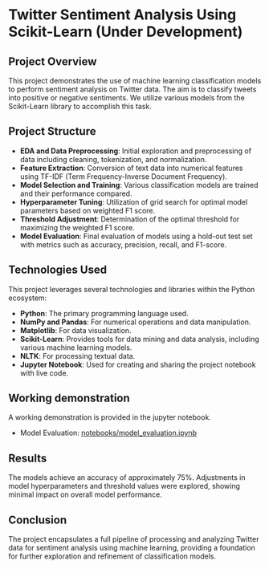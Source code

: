 # Twitter Sentiment Analysis Using Scikit-Learn (Under Development)

## Project Overview
This project demonstrates the use of machine learning classification models to perform sentiment analysis on Twitter data. The aim is to classify tweets into positive or negative sentiments. We utilize various models from the Scikit-Learn library to accomplish this task.

## Project Structure
- **EDA and Data Preprocessing**: Initial exploration and preprocessing of data including cleaning, tokenization, and normalization.
- **Feature Extraction**: Conversion of text data into numerical features using TF-IDF (Term Frequency-Inverse Document Frequency).
- **Model Selection and Training**: Various classification models are trained and their performance compared.
- **Hyperparameter Tuning**: Utilization of grid search for optimal model parameters based on weighted F1 score.
- **Threshold Adjustment**: Determination of the optimal threshold for maximizing the weighted F1 score.
- **Model Evaluation**: Final evaluation of models using a hold-out test set with metrics such as accuracy, precision, recall, and F1-score.


## Technologies Used
This project leverages several technologies and libraries within the Python ecosystem:

- **Python**: The primary programming language used.
- **NumPy and Pandas**: For numerical operations and data manipulation.
- **Matplotlib**: For data visualization.
- **Scikit-Learn**: Provides tools for data mining and data analysis, including various machine learning models.
- **NLTK**: For processing textual data.
- **Jupyter Notebook**: Used for creating and sharing the project notebook with live code.


## Working demonstration
A working demonstration is provided in the jupyter notebook.
- Model Evaluation: [notebooks/model_evaluation.ipynb](https://github.com/ankitskr/Twitter-Sentiment-Analysis/blob/master/notebooks/model_evaluation.ipynb)


## Results
The models achieve an accuracy of approximately 75%. Adjustments in model hyperparameters and threshold values were explored, showing minimal impact on overall model performance.

## Conclusion
The project encapsulates a full pipeline of processing and analyzing Twitter data for sentiment analysis using machine learning, providing a foundation for further exploration and refinement of classification models.